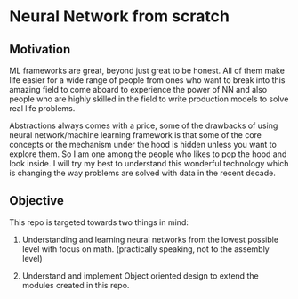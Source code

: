 # Neural Network from scratch

## Motivation

ML frameworks are great, beyond just great to be honest. All of them make life easier for a wide range of people from ones who want to break into this amazing field to come aboard to experience the power of NN and also people who are highly skilled in the field to write production models to solve real life problems. 
 
 Abstractions always comes with a price, some of the drawbacks of using neural network/machine learning framework is that some of the core concepts or the mechanism under the hood is hidden unless you want to explore them. So I am one among the people who likes to pop the hood and look inside. I will try my best to understand this wonderful technology which is changing the way problems are solved with data in the recent decade.
 

## Objective

This repo is targeted towards two things in mind: 
1. Understanding and learning neural networks from the lowest possible level with focus on math. (practically speaking, not to the assembly level)

2. Understand and implement Object oriented design to extend the modules created in this repo.

 